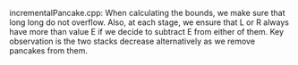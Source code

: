 incrementalPancake.cpp: When calculating the bounds, we make sure that long long do not overflow. Also, at each stage, we ensure that L or R always have more than value E if we decide to subtract E from either of them. Key observation is the two stacks decrease alternatively as we remove pancakes from them.
